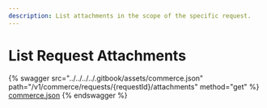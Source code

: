 ```yaml
---
description: List attachments in the scope of the specific request.
---
```


# List Request Attachments

{% swagger src="../../../../.gitbook/assets/commerce.json" path="/v1/commerce/requests/{requestId}/attachments" method="get" %}
[commerce.json](../../../../.gitbook/assets/commerce.json)
{% endswagger %}

